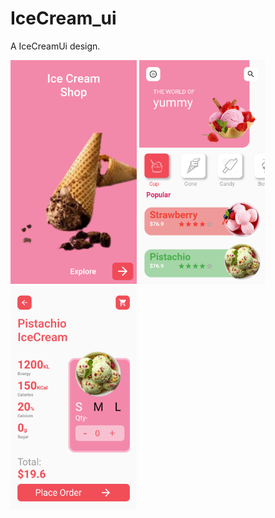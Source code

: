 # IceCream_ui

A IceCreamUi design.

<img src="1.png" width="40%" height="40%"> <img src="2.png" width="40%" height="40%">
<img src="3.png" width="40%" height="40%">